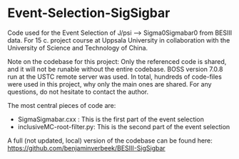 # Event-Selection-SigSigbar
Code used for the Event Selection of J/psi --> Sigma0Sigmabar0 from BESIII data. For 15 c. project course at Uppsala University in collaboration with the University of Science and Technology of China.

Note on the codebase for this project: Only the referenced code is shared, and it will not be runable without the entire codebase. BOSS version 7.0.8 run at the USTC remote server was used. In total, hundreds of code-files were used in this project, why only the main ones are shared. For any questions, do not hesitate to contact the author.

The most central pieces of code are:
  - SigmaSigmabar.cxx         : This is the first part of the event selection
  - inclusiveMC-root-filter.py: This is the second part of the event selection

A full (not updated, local) version of the codebase can be found here: https://github.com/benjaminverbeek/BESIII-SigSigbar
